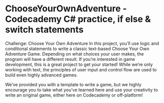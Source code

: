 # ChooseYourOwnAdventure - Codecademy C# practice, if else & switch statements

Challenge:
Choose Your Own Adventure
In this project, you’ll use logic and conditional statements to write a classic text-based Choose Your Own Adventure Game. Depending on what choices your user makes, the program will have a different result. If you’re interested in game development, this is a great project to get your started! While we’re only working with text, the principles of user input and control flow are used to build even highly advanced games.

We’ve provided you with a template to write a game, but we highly encourage you to take what you’ve learned here and use your creativity to write an original game, either here on Codecademy or off-platform!
